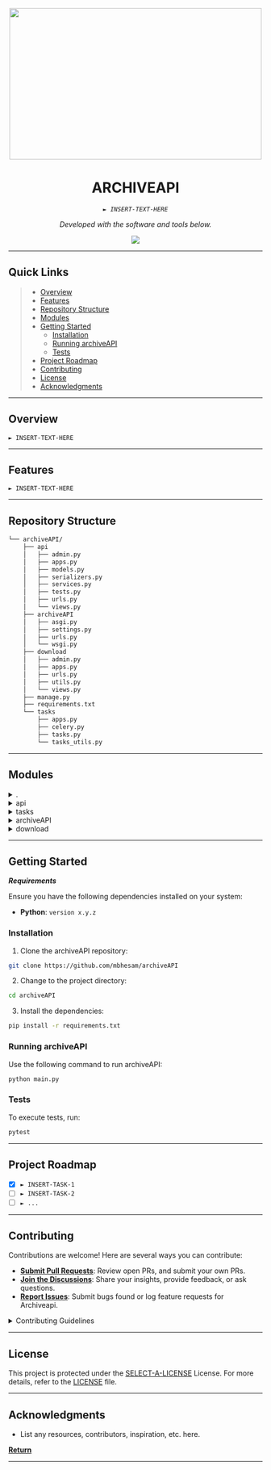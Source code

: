 <p align="center">
  <img src="https://github.com/mbhesam/archiveAPI/blob/main/cover.png" width="500" height="300" />
</p>
<p align="center">
    <h1 align="center">ARCHIVEAPI</h1>
</p>
<p align="center">
    <em><code>► INSERT-TEXT-HERE</code></em>
</p>
<p align="center">
	<!-- Shields.io badges not used with skill icons. --><p>
<p align="center">
		<em>Developed with the software and tools below.</em>
</p>
<p align="center">
	<a href="https://skillicons.dev">
		<img src="https://skillicons.dev/icons?i=md,py">
	</a></p>
<hr>

##  Quick Links

> - [ Overview](#-overview)
> - [ Features](#-features)
> - [ Repository Structure](#-repository-structure)
> - [ Modules](#-modules)
> - [ Getting Started](#-getting-started)
>   - [ Installation](#-installation)
>   - [ Running archiveAPI](#-running-archiveAPI)
>   - [ Tests](#-tests)
> - [ Project Roadmap](#-project-roadmap)
> - [ Contributing](#-contributing)
> - [ License](#-license)
> - [ Acknowledgments](#-acknowledgments)

---

##  Overview

<code>► INSERT-TEXT-HERE</code>

---

##  Features

<code>► INSERT-TEXT-HERE</code>

---

##  Repository Structure

```sh
└── archiveAPI/
    ├── api
    │   ├── admin.py
    │   ├── apps.py
    │   ├── models.py
    │   ├── serializers.py
    │   ├── services.py
    │   ├── tests.py
    │   ├── urls.py
    │   └── views.py
    ├── archiveAPI
    │   ├── asgi.py
    │   ├── settings.py
    │   ├── urls.py
    │   └── wsgi.py
    ├── download
    │   ├── admin.py
    │   ├── apps.py
    │   ├── urls.py
    │   ├── utils.py
    │   └── views.py
    ├── manage.py
    ├── requirements.txt
    └── tasks
        ├── apps.py
        ├── celery.py
        ├── tasks.py
        └── tasks_utils.py
```

---

##  Modules

<details closed><summary>.</summary>

| File                                                                                   | Summary                         |
| ---                                                                                    | ---                             |
| [.gitignore](https://github.com/mbhesam/archiveAPI/blob/master/.gitignore)             | <code>► INSERT-TEXT-HERE</code> |
| [requirements.txt](https://github.com/mbhesam/archiveAPI/blob/master/requirements.txt) | <code>► INSERT-TEXT-HERE</code> |
| [manage.py](https://github.com/mbhesam/archiveAPI/blob/master/manage.py)               | <code>► INSERT-TEXT-HERE</code> |

</details>

<details closed><summary>api</summary>

| File                                                                                   | Summary                         |
| ---                                                                                    | ---                             |
| [admin.py](https://github.com/mbhesam/archiveAPI/blob/master/api/admin.py)             | <code>► INSERT-TEXT-HERE</code> |
| [views.py](https://github.com/mbhesam/archiveAPI/blob/master/api/views.py)             | <code>► INSERT-TEXT-HERE</code> |
| [apps.py](https://github.com/mbhesam/archiveAPI/blob/master/api/apps.py)               | <code>► INSERT-TEXT-HERE</code> |
| [tests.py](https://github.com/mbhesam/archiveAPI/blob/master/api/tests.py)             | <code>► INSERT-TEXT-HERE</code> |
| [services.py](https://github.com/mbhesam/archiveAPI/blob/master/api/services.py)       | <code>► INSERT-TEXT-HERE</code> |
| [models.py](https://github.com/mbhesam/archiveAPI/blob/master/api/models.py)           | <code>► INSERT-TEXT-HERE</code> |
| [serializers.py](https://github.com/mbhesam/archiveAPI/blob/master/api/serializers.py) | <code>► INSERT-TEXT-HERE</code> |
| [urls.py](https://github.com/mbhesam/archiveAPI/blob/master/api/urls.py)               | <code>► INSERT-TEXT-HERE</code> |

</details>

<details closed><summary>tasks</summary>

| File                                                                                     | Summary                         |
| ---                                                                                      | ---                             |
| [tasks.py](https://github.com/mbhesam/archiveAPI/blob/master/tasks/tasks.py)             | <code>► INSERT-TEXT-HERE</code> |
| [apps.py](https://github.com/mbhesam/archiveAPI/blob/master/tasks/apps.py)               | <code>► INSERT-TEXT-HERE</code> |
| [tasks_utils.py](https://github.com/mbhesam/archiveAPI/blob/master/tasks/tasks_utils.py) | <code>► INSERT-TEXT-HERE</code> |
| [celery.py](https://github.com/mbhesam/archiveAPI/blob/master/tasks/celery.py)           | <code>► INSERT-TEXT-HERE</code> |

</details>

<details closed><summary>archiveAPI</summary>

| File                                                                                    | Summary                         |
| ---                                                                                     | ---                             |
| [asgi.py](https://github.com/mbhesam/archiveAPI/blob/master/archiveAPI/asgi.py)         | <code>► INSERT-TEXT-HERE</code> |
| [wsgi.py](https://github.com/mbhesam/archiveAPI/blob/master/archiveAPI/wsgi.py)         | <code>► INSERT-TEXT-HERE</code> |
| [settings.py](https://github.com/mbhesam/archiveAPI/blob/master/archiveAPI/settings.py) | <code>► INSERT-TEXT-HERE</code> |
| [urls.py](https://github.com/mbhesam/archiveAPI/blob/master/archiveAPI/urls.py)         | <code>► INSERT-TEXT-HERE</code> |

</details>

<details closed><summary>download</summary>

| File                                                                            | Summary                         |
| ---                                                                             | ---                             |
| [admin.py](https://github.com/mbhesam/archiveAPI/blob/master/download/admin.py) | <code>► INSERT-TEXT-HERE</code> |
| [views.py](https://github.com/mbhesam/archiveAPI/blob/master/download/views.py) | <code>► INSERT-TEXT-HERE</code> |
| [utils.py](https://github.com/mbhesam/archiveAPI/blob/master/download/utils.py) | <code>► INSERT-TEXT-HERE</code> |
| [apps.py](https://github.com/mbhesam/archiveAPI/blob/master/download/apps.py)   | <code>► INSERT-TEXT-HERE</code> |
| [urls.py](https://github.com/mbhesam/archiveAPI/blob/master/download/urls.py)   | <code>► INSERT-TEXT-HERE</code> |

</details>

---

##  Getting Started

***Requirements***

Ensure you have the following dependencies installed on your system:

* **Python**: `version x.y.z`

###  Installation

1. Clone the archiveAPI repository:

```sh
git clone https://github.com/mbhesam/archiveAPI
```

2. Change to the project directory:

```sh
cd archiveAPI
```

3. Install the dependencies:

```sh
pip install -r requirements.txt
```

###  Running archiveAPI

Use the following command to run archiveAPI:

```sh
python main.py
```

###  Tests

To execute tests, run:

```sh
pytest
```

---

##  Project Roadmap

- [X] `► INSERT-TASK-1`
- [ ] `► INSERT-TASK-2`
- [ ] `► ...`

---

##  Contributing

Contributions are welcome! Here are several ways you can contribute:

- **[Submit Pull Requests](https://github/mbhesam/archiveAPI/blob/main/CONTRIBUTING.md)**: Review open PRs, and submit your own PRs.
- **[Join the Discussions](https://github/mbhesam/archiveAPI/discussions)**: Share your insights, provide feedback, or ask questions.
- **[Report Issues](https://github/mbhesam/archiveAPI/issues)**: Submit bugs found or log feature requests for Archiveapi.

<details closed>
    <summary>Contributing Guidelines</summary>

1. **Fork the Repository**: Start by forking the project repository to your GitHub account.
2. **Clone Locally**: Clone the forked repository to your local machine using a Git client.
   ```sh
   git clone https://github.com/mbhesam/archiveAPI
   ```
3. **Create a New Branch**: Always work on a new branch, giving it a descriptive name.
   ```sh
   git checkout -b new-feature-x
   ```
4. **Make Your Changes**: Develop and test your changes locally.
5. **Commit Your Changes**: Commit with a clear message describing your updates.
   ```sh
   git commit -m 'Implemented new feature x.'
   ```
6. **Push to GitHub**: Push the changes to your forked repository.
   ```sh
   git push origin new-feature-x
   ```
7. **Submit a Pull Request**: Create a PR against the original project repository. Clearly describe the changes and their motivations.

Once your PR is reviewed and approved, it will be merged into the main branch.

</details>

---

##  License

This project is protected under the [SELECT-A-LICENSE](https://choosealicense.com/licenses) License. For more details, refer to the [LICENSE](https://choosealicense.com/licenses/) file.

---

##  Acknowledgments

- List any resources, contributors, inspiration, etc. here.

[**Return**](#-quick-links)

---
